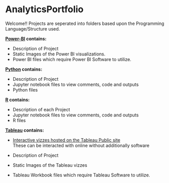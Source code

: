 # AnalyticsPortfolio
Welcome!! 
Projects are seperated into folders based upon the Programming Language/Structure used.

**[Power-BI](PowerBI) contains:**
  - Description of Project
  - Static Images of the Power BI visualizations.
  - Power BI files which require Power BI Software to utilize.

  
**[Python](Python/README.md) contains:**
- Description of Project
- Jupyter notebook files to view comments, code and outputs
- Python files

  
**[R](R/README.MD) contains:**
  - Description of each Project
  - Jupyter notebook files to view comments, code and outputs
  - R files


**[Tableau](Tableau/README.MD) contains:** 
  - [Interactive vizzes hosted on the Tableau Public site](https://public.tableau.com/app/profile/paul.garceau/vizzes)  
  These can be interacted with online without additionally software

  - Description of Project
  - Static Images of the Tableau vizzes
  - Tableau Workbook files which require Tableau Software to utilize.


